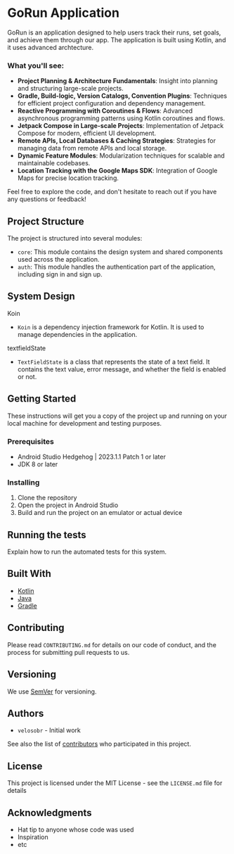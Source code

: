 # GoRun Application

GoRun is an application designed to help users track their runs, set goals, and achieve them through our app. The application is built using Kotlin, and it uses advanced archtecture.

### What you'll see:

- **Project Planning & Architecture Fundamentals**: Insight into planning and structuring large-scale projects.
- **Gradle, Build-logic, Version Catalogs, Convention Plugins**: Techniques for efficient project configuration and dependency management.
- **Reactive Programming with Coroutines & Flows**: Advanced asynchronous programming patterns using Kotlin coroutines and flows.
- **Jetpack Compose in Large-scale Projects**: Implementation of Jetpack Compose for modern, efficient UI development.
- **Remote APIs, Local Databases & Caching Strategies**: Strategies for managing data from remote APIs and local storage.
- **Dynamic Feature Modules**: Modularization techniques for scalable and maintainable codebases.
- **Location Tracking with the Google Maps SDK**: Integration of Google Maps for precise location tracking.

Feel free to explore the code, and don't hesitate to reach out if you have any questions or feedback!

## Project Structure

The project is structured into several modules:

- `core`: This module contains the design system and shared components used across the application.
- `auth`: This module handles the authentication part of the application, including sign in and sign up.

## System Design
Koin 
- `Koin` is a dependency injection framework for Kotlin. It is used to manage dependencies in the application.


textfieldState 
- `TextFieldState` is a class that represents the state of a text field. It contains the text value, error message, and whether the field is enabled or not.


## Getting Started

These instructions will get you a copy of the project up and running on your local machine for development and testing purposes.

### Prerequisites

- Android Studio Hedgehog | 2023.1.1 Patch 1 or later
- JDK 8 or later

### Installing

1. Clone the repository
2. Open the project in Android Studio
3. Build and run the project on an emulator or actual device

## Running the tests

Explain how to run the automated tests for this system.

## Built With

- [Kotlin](https://kotlinlang.org/)
- [Java](https://www.java.com/)
- [Gradle](https://gradle.org/)

## Contributing

Please read `CONTRIBUTING.md` for details on our code of conduct, and the process for submitting pull requests to us.

## Versioning

We use [SemVer](http://semver.org/) for versioning.

## Authors

- `velosobr` - Initial work

See also the list of [contributors](https://github.com/your/project/contributors) who participated in this project.

## License

This project is licensed under the MIT License - see the `LICENSE.md` file for details

## Acknowledgments

- Hat tip to anyone whose code was used
- Inspiration
- etc
